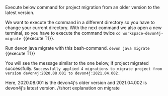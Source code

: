 Execute below command for project migration from an older version to the latest version.



We want to execute the command in a different directory so you have to change your current directory.
With the next command we also open a new terminal, so you have to execute the command twice 
`cd workspace-devon4j-migrate `{{execute T1}}. 

Run devon java migrate with this bash-command.
`devon java migrate `{{execute T1}} 

You will see the message similar to the one below, if project migrated successfully.
`Successfully applied 4 migrations to migrate project from version devon4j:2020.08.001 to devon4j:2021.04.002.`

Here, 2020.08.001 is the devon4j&#39;s older version and 2021.04.002 is devon4j&#39;s latest version.
//short explanation on migrate


